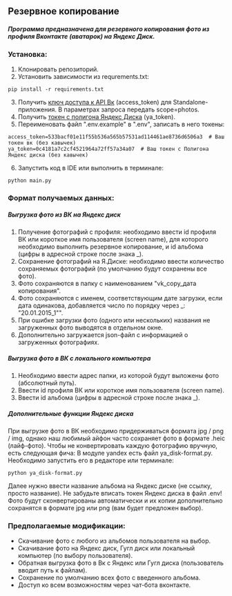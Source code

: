 ## Резервное копирование

#### ***Программа предназначена для резервного копирования фото из профиля Вконтакте (аватарок) на Яндекс Диск.***

### Установка:
1. Клонировать репозиторий.
2. Установить зависимости из requrements.txt: 
```
pip install -r requirements.txt
```
3. Получить [ключ доступа к API Вк](https://dev.vk.com/api/access-token/implicit-flow-user) (access_token) для Standalone-приложения. В параметрах запроса передать scope=photos.
4. Получить [токен с полигона Яндекс Диска](https://yandex.ru/dev/disk/poligon/) (ya_token).
5. Переименовать файл ".env.example" в ".env", записать в него токены:
```
access_token=533bacf01e11f55b536a565b57531ad114461ae8736d6506a3  # Ваш токен вк (без кавычек)
ya_token=0c4181a7c2cf4521964a72ff57a34a07  # Ваш токен с Полигона Яндекс диска (без кавычек)
```
6. Запустить код в IDE или выполнить в терминале:
```
python main.py
```

### Формат получаемых данных:
##### Выгрузка фото из ВК на Яндекс диск
1. Получение фотографий с профиля: необходимо ввести id профиля ВК или короткое имя пользователя (screen name), для которого необходимо выполнить резервное копирование, и id альбома (цифры в адресной строке после знака _).
2. Сохранение фотографий на Я.Диске: необходимо ввести количество сохраняемых фотографий (по умолчанию будут сохранены все фото).
3. Фото сохраняются в папку с наименованием "vk_copy_дата копирования".
4. Фото сохраняются с именем, соответствующим дате загрузки, если дата одинакова, добавляется число по порядку через _: "20.01.2015_1"".
5. При ошибке загрузки фото (одного или нескольких) названия не загруженных фото выводятся в отдельном окне.
6. Дополнительно загружается json-файл с информацией о загруженных фотографиях.

##### Выгрузка фото в ВК с локального компьютера
1. Необходимо ввести адрес папки, из которой будут выложены фото (абсолютный путь).
2. Ввести id профиля ВК или короткое имя пользователя (screen name).
3. Ввести id альбома (цифры в адресной строке после знака _).

##### Дополнительные функции Яндекс диска
При выгрузке фото в ВК необходимо придерживаться формата jpg / png / img, однако наш любимый айфон часто сохраняет фото в формате .heic (лайф-фото). Чтобы не конвертировать каждую фотографию вручную, есть следующая фича:
В модуле yandex есть файл ya_disk-format.py. Необходимо запустить его в редакторе или терминале:
```
python ya_disk-format.py
```
Далее нужно ввести название альбома на Яндекс диске (не ссылку, просто название). Не забудьте вписать токен Яндекс диска в файл .env! 
Фото будут сконвертированы автоматически и их копии дополнительно сохранятся в формате jpg или png (вам будет предложен выбор).

### Предполагаемые модификации:
- Скачивание фото с любого из альбомов пользователя на выбор.
- Скачивание фото на Яндекс диск, Гугл диск или локальный компьютер (по выбору пользователя).
- Обратная выгрузка фото в Вк с Яндекс или Гугл диска (пользователь вводит путь к файлам).
- Сохранение по умолчанию всех фото с введенного альбома.
- Доступ ко всем возможностям через чат-бота вконтакте.
